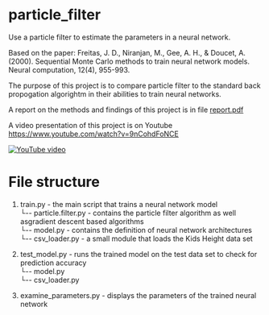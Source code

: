# particle_filter
Use a particle filter to estimate the parameters in a neural network.

Based on the paper: Freitas, J. D., Niranjan, M., Gee, A. H., & Doucet, A. (2000). Sequential Monte Carlo methods to train neural network models. Neural computation, 12(4), 955-993.

The purpose of this project is to compare particle filter to the standard back propogation algorightm in their abilities to train neural networks.

A report on the methods and findings of this project is in file [report.pdf](./report.pdf)

A video presentation of this project is on Youtube https://www.youtube.com/watch?v=9nCohdFoNCE

[![YouTube video](http://img.youtube.com/vi/9nCohdFoNCE/0.jpg)](http://www.youtube.com/watch?v=9nCohdFoNCE)

# File structure

1. train.py - the main script that trains a neural network model </br>
            └-- particle.filter.py - contains the particle filter algorithm as well asgradient descent based algorithms       
            └-- model.py - contains the definition of neural network architectures          
            └-- csv_loader.py - a small module that loads the Kids Height data set
         
2. test_model.py - runs the trained model on the test data set to check for prediction accuracy </br>
                 └-- model.py              
                 └-- csv_loader.py

3. examine_parameters.py - displays the parameters of the trained neural network

